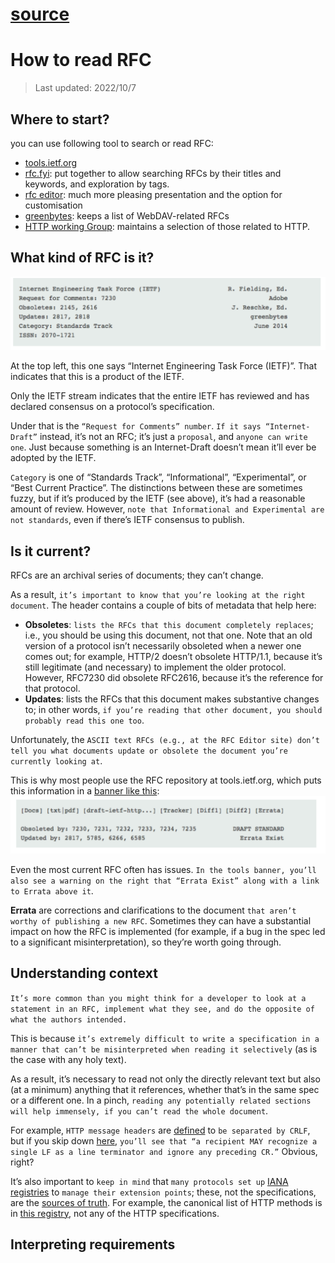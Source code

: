 # [source](https://www.ietf.org/blog/how-read-rfc/)
# How to read RFC
> Last updated: 2022/10/7
## Where to start?
you can use following tool to search or read RFC:
- [tools.ietf.org](https://authors.ietf.org/)
- [rfc.fyi](https://rfc.fyi/): put together to allow searching RFCs by their titles and keywords, and exploration by tags.
- [rfc editor](https://www.rfc-editor.org/rse/format-faq/): much more pleasing presentation and the option for customisation
- [greenbytes](https://greenbytes.de/tech/webdav/): keeps a list of WebDAV-related RFCs
- [HTTP working Group](https://httpwg.org/specs/): maintains a selection of those related to HTTP.

## What kind of RFC is it?
![kind of rfc](./kind_of_rfc.drawio.svg)

At the top left, this one says “Internet Engineering Task Force (IETF)”. That indicates that this is a product of the IETF.

Only the IETF stream indicates that the entire IETF has reviewed and has declared consensus on a protocol’s specification.

Under that is the `“Request for Comments” number`. `If it says “Internet-Draft”` instead, it’s not an RFC; it’s just a `proposal`, and `anyone can write one`. Just because something is an Internet-Draft doesn’t mean it’ll ever be adopted by the IETF.

`Category` is one of “Standards Track”, “Informational”, “Experimental”, or “Best Current Practice”. The distinctions between these are sometimes fuzzy, but if it’s produced by the IETF (see above), it’s had a reasonable amount of review. However, `note that Informational and Experimental are not standards`, even if there’s IETF consensus to publish.

## Is it current?
RFCs are an archival series of documents; they can’t change.

As a result, `it’s important to know that you’re looking at the right document`. The header contains a couple of bits of metadata that help here:
- **Obsoletes**: `lists the RFCs that this document completely replaces`; i.e., you should be using this document, not that one. Note that an old version of a protocol isn’t necessarily obsoleted when a newer one comes out; for example, HTTP/2 doesn’t obsolete HTTP/1.1, because it’s still legitimate (and necessary) to implement the older protocol. However, RFC7230 did obsolete RFC2616, because it’s the reference for that protocol.
- **Updates**: lists the RFCs that this document makes substantive changes to; in other words, `if you’re reading that other document, you should probably read this one too`.


Unfortunately, the `ASCII text RFCs (e.g., at the RFC Editor site) don’t tell you what documents update or obsolete the document you’re currently looking at`.

This is why most people use the RFC repository at tools.ietf.org, which puts this information in a [banner like this](https://www.rfc-editor.org/rfc/rfc2616):
![rfc_current_banner](./rfc_current_banner.drawio.svg)

Even the most current RFC often has issues. `In the tools banner, you’ll also see a warning on the right that “Errata Exist” along with a link to Errata above it`.

**Errata** are corrections and clarifications to the document `that aren’t worthy of publishing a new RFC`. Sometimes they can have a substantial impact on how the RFC is implemented (for example, if a bug in the spec led to a significant misinterpretation), so they’re worth going through.

## Understanding context
`It’s more common than you might think for a developer to look at a statement in an RFC, implement what they see, and do the opposite of what the authors intended.`

This is because `it’s extremely difficult to write a specification in a manner that can’t be misinterpreted when reading it selectively` (as is the case with any holy text).

As a result, it’s necessary to read not only the directly relevant text but also (at a minimum) anything that it references, whether that’s in the same spec or a different one. In a pinch, `reading any potentially related sections will help immensely, if you can’t read the whole document`.

For example, `HTTP message headers` are [defined](https://httpwg.org/specs/rfc7230.html#http.message) to `be separated by CRLF`, but if you skip down [here](https://httpwg.org/specs/rfc7230.html#message.robustness), `you’ll see that “a recipient MAY recognize a single LF as a line terminator and ignore any preceding CR.”` Obvious, right?

It’s also important to `keep in mind` that `many protocols set up` [IANA registries](https://www.iana.org/protocols) to `manage their extension points`; these, not the specifications, are the [sources of truth](https://en.wikipedia.org/wiki/Single_source_of_truth). For example, the canonical list of HTTP methods is in [this registry](https://www.iana.org/assignments/http-methods/http-methods.xhtml), not any of the HTTP specifications.

## Interpreting requirements